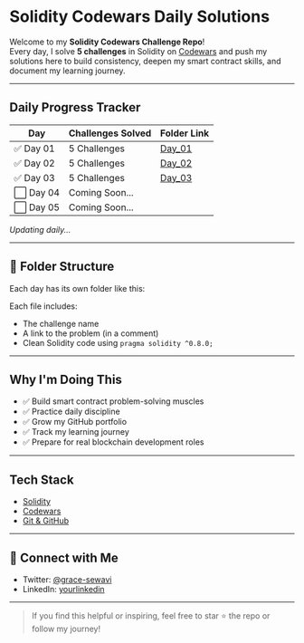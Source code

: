 #  Solidity Codewars Daily Solutions

Welcome to my **Solidity Codewars Challenge Repo**!  
Every day, I solve **5 challenges** in Solidity on [Codewars](https://www.codewars.com/) and push my solutions here to build consistency, deepen my smart contract skills, and document my learning journey.

---

##  Daily Progress Tracker

| Day | Challenges Solved | Folder Link |
|-----|-------------------|-------------|
| ✅ Day 01 | 5 Challenges | [Day_01](./Day_01) |
| ✅ Day 02 | 5 Challenges | [Day_02](./Day_02) |
| ✅ Day 03 | 5 Challenges | [Day_03](./Day_03) |
| ⬜ Day 04 | Coming Soon... | |
| ⬜ Day 05 | Coming Soon... | |

_Updating daily..._

---

## 📂 Folder Structure

Each day has its own folder like this:

Each file includes:
- The challenge name
- A link to the problem (in a comment)
- Clean Solidity code using `pragma solidity ^0.8.0;`

---

##  Why I'm Doing This

- ✅ Build smart contract problem-solving muscles
- ✅ Practice daily discipline
- ✅ Grow my GitHub portfolio
- ✅ Track my learning journey
- ✅ Prepare for real blockchain development roles

---

##  Tech Stack

- [Solidity](https://docs.soliditylang.org/)
- [Codewars](https://www.codewars.com/)
- [Git & GitHub](https://github.com/)

---

## 🤝 Connect with Me

-  Twitter: [@grace-sewavi](https://twitter.com/grace-sewavi)
-  LinkedIn: [yourlinkedin](https://linkedin.com/in/grace-sewavi)


---

> If you find this helpful or inspiring, feel free to star ⭐ the repo or follow my journey!



